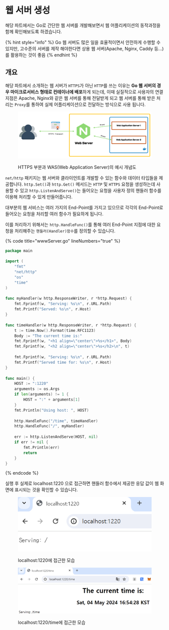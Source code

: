 # 웹 서버 생성

해당 파트에서는 Go로 간단한 웹 서버를 개발해보면서 웹 어플리케이션의 동작과정을 함께 확인해보도록 하겠습니다.

{% hint style="info" %}
Go 웹 서버도 많은 일을 효율적이면서 안전하게 수행할 수 있지만, 고수준의 서버를 제작 해야한다면 상용 웹 서버(Apache, Nginx, Caddy 등...)를 활용하는 것이 좋음
{% endhint %}

## 개요

해당 파트에서 소개하는 웹 서버가 `HTTPS`가 아닌 `HTTP`를 쓰는 이유는 **Go 웹 서버의 경우 마이크로서비스 형태로 컨테이너에 배포**하게 되는데, 이때 실질적으로 사용자의 연결 지점은 Apache, Nginx와 같은 웹 서버를 통해 전달받게 되고 웹 서버를 통해 받은 처리는 `Proxy`를 통하여 실제 어플리케이션으로 전달하는 방식으로 사용 됩니다.

<figure><img src="../.gitbook/assets/image.png" alt=""><figcaption><p>HTTPS 부분과 WAS(Web Application Server)의 예시 개념도</p></figcaption></figure>

`net/http` 패키지는 웹 서버와 클라이언트를 개발할 수 있는 함수와 데이터 타입들을 제공합니다. `http.Set()`과 `http.Get()` 메서드는 `HTTP` 및 `HTTPS` 요청을 생성하는데 사용할 수 있고 `http.ListenAndServe()`는 들어오는 요청을 사용자 정의 핸들러 함수를 이용해 처리할 수 있게 만들어줍니다.

대부분의 웹 서비스는 여러 가지의 End-Point를 가지고 있으므로 각각의 End-Point로 들어오는 요청을 처리할 여러 함수가 필요하게 됩니다.&#x20;

이를 처리하기 위해서는 `http.HandleFunc()`를 통해 여러 End-Point 지점에 대한 요청을 처리해주는 `핸들러(Handler)함수`를 정의할 수 있습니다.&#x20;

{% code title="wwwServer.go" lineNumbers="true" %}
```go
package main

import (
	"fmt"
	"net/http"
	"os"
	"time"
)

func myHandler(w http.ResponseWriter, r *http.Request) {
	fmt.Fprintf(w, "Serving: %s\n", r.URL.Path)
	fmt.Printf("Served: %s\n", r.Host)
}

func timeHandler(w http.ResponseWriter, r *http.Request) {
	t := time.Now().Format(time.RFC1123)
	Body := "The current time is:"
	fmt.Fprintf(w, "<h1 align=\"center\">%s</h1>", Body)
	fmt.Fprintf(w, "<h2 align=\"center\">%s</h2>\n", t)

	fmt.Fprintf(w, "Serving: %s\n", r.URL.Path)
	fmt.Printf("Served time for: %s\n", r.Host)
}

func main() {
	HOST := ":1220"
	arguments := os.Args
	if len(arguments) != 1 {
		HOST = ":" + arguments[1]
	}
	fmt.Println("Using host: ", HOST)

	http.HandleFunc("/time", timeHandler)
	http.HandleFunc("/", myHandler)

	err := http.ListenAndServe(HOST, nil)
	if err != nil {
		fmt.Println(err)
		return
	}
}
```
{% endcode %}

실행 후 실제로 localhost:1220 으로 접근하면 핸들러 함수에서 제공한 응답 값이 웹 화면에 표시되는 것을 확인할 수 있습니다.

<figure><img src="../.gitbook/assets/image (1).png" alt=""><figcaption><p>localhost:1220에 접근한 모습</p></figcaption></figure>

<figure><img src="../.gitbook/assets/image (2).png" alt=""><figcaption><p>localhost:1220/time에 접근한 모습</p></figcaption></figure>

